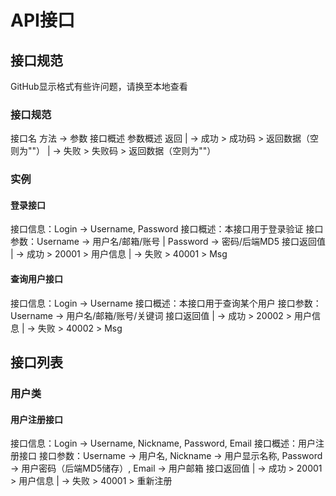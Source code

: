 # API接口

## 接口规范

GitHub显示格式有些许问题，请换至本地查看

### 接口规范

接口名
方法 -> 参数
接口概述
参数概述
返回
| -> 成功 > 成功码 > 返回数据（空则为""）
| -> 失败 > 失败码 > 返回数据（空则为""）

### 实例

#### 登录接口
接口信息：Login -> Username, Password
接口概述：本接口用于登录验证
接口参数：Username -> 用户名/邮箱/账号 | Password -> 密码/后端MD5
接口返回值
| -> 成功 > 20001 > 用户信息
| -> 失败 > 40001 > Msg

#### 查询用户接口
接口信息：Login -> Username
接口概述：本接口用于查询某个用户
接口参数：Username -> 用户名/邮箱/账号/关键词
接口返回值
| -> 成功 > 20002 > 用户信息
| -> 失败 > 40002 > Msg

## 接口列表

### 用户类

#### 用户注册接口
接口信息：Login -> Username, Nickname, Password, Email
接口概述：用户注册接口
接口参数：Username -> 用户名, Nickname -> 用户显示名称, Password -> 用户密码（后端MD5储存）, Email -> 用户邮箱
接口返回值
| -> 成功 > 20001 > 用户信息
| -> 失败 > 40001 > 重新注册







